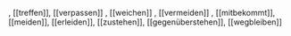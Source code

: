 , [[treffen]], [[verpassen]]
, [[weichen]]
, [[vermeiden]]
, [[mitbekommt]], [[meiden]], [[erleiden]], [[zustehen]], [[gegenüberstehen]], [[wegbleiben]]